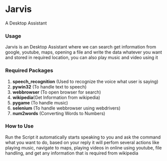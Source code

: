 # Jarvis
A Desktop Assistant

### Usage
Jarvis is an Desktop Assistant where we can search get information from google, youtube, maps, opening a file and write the data whatever you want and stored in required location, you can also play music and video using it

### Required Packages
1. <b>speech_recognition</b> (Used to recognize the voice what user is saying)<br/>
2. <b>pywin32</b> (To handle text to speech)<br/>
3. <b>webbrowser</b> (To open browser for search)<br/>
4. <b>wikipedia</b>(Get Information from wikipedia)<br/>
5. <b>pygame</b> (To handle music)<br/>
6. <b>selenium</b> (To handle webbrowser using webdrivers)<br/>
7. <b>num2words</b> (Converting Words to Numbers)

### How to Use
Run the Script it automatically starts speaking to you and ask the command what you want to do, based on your reply it will perfom several actions like playing music, navigate to maps, playing videos in online using youtube, file handling, and get any information that is required from wikipedia
